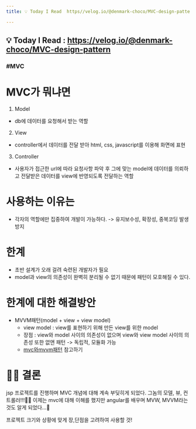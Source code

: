 ```yaml
---
title: 💡 Today I Read  https//velog.io/@denmark-choco/MVC-design-pattern

---
```

## 💡 Today I Read : https://velog.io/@denmark-choco/MVC-design-pattern

### #MVC

# MVC가 뭐냐면
1. Model
- db에 데이터를 요청해서 받는 역할
2. View
- controller에서 데이터를 전달 받아 html, css, javascript를 이용해 화면에 표현
3. Controller
- 사용자가 접근한 url에 따라 요청사항 파악 후 그에 맞는 model에 데이터를 의뢰하고
전달받은 데이터를 view에 반영되도록 전달하는 역할

# 사용하는 이유는
- 각자의 역할에만 집중하여 개발이 가능하다. -> 유지보수성, 확장성, 중복코딩 발생 방지

# 한계
- 초반 설계가 오래 걸려 숙련된 개발자가 필요
- model과 view의 의존성이 완벽히 분리될 수 없기 때문에 패턴이 모호해질 수 있다.

# 한계에 대한 해결방안
- MVVM패턴(model + view + view model)
    - view model : view를 표현하기 위해 만든 view를 위한 model
    - 장점 : view와 model 사이의 의존성이 없으며 view와 view model 사이의 의존성 또한 없앤 패턴 -> 독립적, 모듈화 가능
    - [mvc와mvvm패턴](https://beomy.tistory.com/43) 참고하기

# 👩‍⚖️ 결론
jsp 프로젝트를 진행하며 MVC 개념에 대해 계속 부딪히게 되었다. 그놈의 모델, 뷰, 컨트롤러!!!🤦‍♀️
이제는 mvc에 대해 이해를 했지만 angular를 배우며 MVW, MVVM라는 것도 알게 되었다...🤯

프로젝트 크기와 상황에 맞게 장,단점을 고려하여 사용할 것!